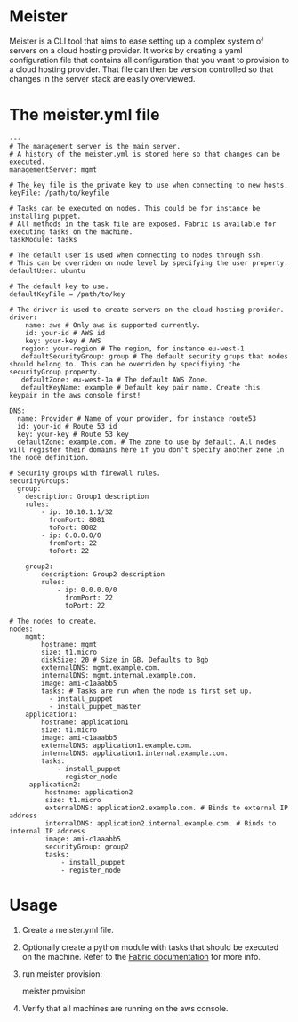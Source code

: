 # Meister

Meister is a CLI tool that aims to ease setting up a complex system of
servers on a cloud hosting provider.  It works by creating a yaml
configuration file that contains all configuration that you want to
provision to a cloud hosting provider. That file can then be version
controlled so that changes in the server stack are easily overviewed.

# The meister.yml file

    ---
    # The management server is the main server.
	# A history of the meister.yml is stored here so that changes can be executed.
    managementServer: mgmt

    # The key file is the private key to use when connecting to new hosts.
    keyFile: /path/to/keyfile

    # Tasks can be executed on nodes. This could be for instance be installing puppet.
    # All methods in the task file are exposed. Fabric is available for executing tasks on the machine.
    taskModule: tasks

    # The default user is used when connecting to nodes through ssh.
	# This can be overriden on node level by specifying the user property.
    defaultUser: ubuntu

    # The default key to use.
    defaultKeyFile = /path/to/key

    # The driver is used to create servers on the cloud hosting provider.
    driver:
        name: aws # Only aws is supported currently.
        id: your-id # AWS id
        key: your-key # AWS
       region: your-region # The region, for instance eu-west-1
       defaultSecurityGroup: group # The default security grups that nodes should belong to. This can be overriden by specifiying the securityGroup property.
       defaultZone: eu-west-1a # The default AWS Zone.
       defaultKeyName: example # Default key pair name. Create this keypair in the aws console first!

    DNS:
      name: Provider # Name of your provider, for instance route53
      id: your-id # Route 53 id
      key: your-key # Route 53 key
      defaultZone: example.com. # The zone to use by default. All nodes will register their domains here if you don't specify another zone in the node definition.

    # Security groups with firewall rules.
    securityGroups:
      group:
        description: Group1 description
        rules:
            - ip: 10.10.1.1/32
              fromPort: 8081
              toPort: 8082
            - ip: 0.0.0.0/0
              fromPort: 22
              toPort: 22

        group2:
            description: Group2 description
            rules:
                - ip: 0.0.0.0/0
                  fromPort: 22
                  toPort: 22

    # The nodes to create.
    nodes:
        mgmt:
            hostname: mgmt
            size: t1.micro
            diskSize: 20 # Size in GB. Defaults to 8gb
            externalDNS: mgmt.example.com.
            internalDNS: mgmt.internal.example.com.
            image: ami-c1aaabb5
            tasks: # Tasks are run when the node is first set up.
              - install_puppet
              - install_puppet_master
        application1:
            hostname: application1
            size: t1.micro
            image: ami-c1aaabb5
            externalDNS: application1.example.com.
            internalDNS: application1.internal.example.com.
            tasks:
                - install_puppet
                - register_node
         application2:
             hostname: application2
             size: t1.micro
             externalDNS: application2.example.com. # Binds to external IP address
             internalDNS: application2.internal.example.com. # Binds to internal IP address
             image: ami-c1aaabb5
             securityGroup: group2
             tasks:
                 - install_puppet
                 - register_node



# Usage

1. Create a meister.yml file.
3. Optionally create a python module with tasks that should be
executed on the machine. Refer to the
[Fabric documentation](http://docs.fabfile.org/en/1.5/) for more
info.
2. run meister provision:  


	meister provision


3. Verify that all machines are running on the aws console.

